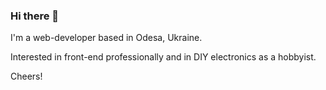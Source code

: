 ### Hi there 👋

I'm a web-developer based in Odesa, Ukraine.

Interested in front-end professionally and in DIY electronics as a hobbyist.

Cheers!
